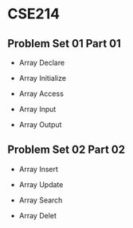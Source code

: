 # CSE214
## Problem Set 01 Part 01

   * Array Declare

   * Array Initialize

   * Array Access

   * Array Input

   * Array Output

## Problem Set 02 Part 02

   * Array Insert

   * Array Update

   * Array Search

   * Array Delet

